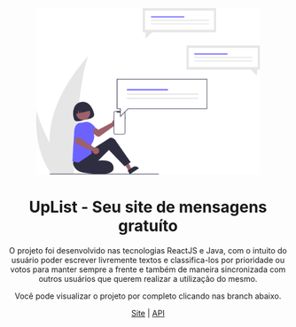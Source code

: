 <center><img height="300" weight="300" src="assets/logo.svg"/>

# UpList - Seu site de mensagens gratuíto
O projeto foi desenvolvido nas tecnologias ReactJS e Java, com o intuito do usuário poder escrever livremente textos e classifica-los por prioridade ou votos para manter sempre a frente e também de maneira sincronizada com outros usuários que querem realizar a utilização do mesmo.

Você pode visualizar o projeto por completo clicando nas branch abaixo.

[Site](https://github.com/TheMartinfer22/Projeto-UpList/tree/website)
|
[API](https://github.com/TheMartinfer22/Projeto-UpList/tree/api)
</center>
